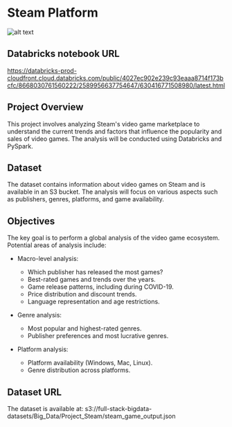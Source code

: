 # Steam Platform
![alt text](https://full-stack-assets.s3.eu-west-3.amazonaws.com/images/Steam_2016_logo_black.png)

## Databricks notebook URL

https://databricks-prod-cloudfront.cloud.databricks.com/public/4027ec902e239c93eaaa8714f173bcfc/8668030761560222/2589956637754647/630416771508980/latest.html

## Project Overview

This project involves analyzing Steam's video game marketplace to understand the current trends and factors that influence the popularity and sales of video games. The analysis will be conducted using Databricks and PySpark.

## Dataset

The dataset contains information about video games on Steam and is available in an S3 bucket. The analysis will focus on various aspects such as publishers, genres, platforms, and game availability.

## Objectives

The key goal is to perform a global analysis of the video game ecosystem. Potential areas of analysis include:

* Macro-level analysis:
    * Which publisher has released the most games?
    * Best-rated games and trends over the years.
    * Game release patterns, including during COVID-19.
    * Price distribution and discount trends.
    * Language representation and age restrictions.

* Genre analysis:
    * Most popular and highest-rated genres.
    * Publisher preferences and most lucrative genres.

* Platform analysis:
    * Platform availability (Windows, Mac, Linux).
    * Genre distribution across platforms.

## Dataset URL

The dataset is available at:
s3://full-stack-bigdata-datasets/Big_Data/Project_Steam/steam_game_output.json
